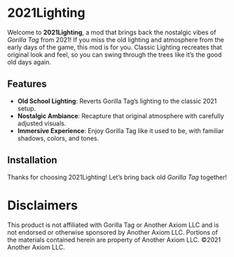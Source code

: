 # 2021Lighting

Welcome to **2021Lighting**, a mod that brings back the nostalgic vibes of *Gorilla Tag* from 2021! If you miss the old lighting and atmosphere from the early days of the game, this mod is for you. Classic Lighting recreates that original look and feel, so you can swing through the trees like it’s the good old days again.

## Features

- **Old School Lighting**: Reverts Gorilla Tag’s lighting to the classic 2021 setup.
- **Nostalgic Ambiance**: Recapture that original atmosphere with carefully adjusted visuals.
- **Immersive Experience**: Enjoy Gorilla Tag like it used to be, with familiar shadows, colors, and tones.

## Installation


Thanks for choosing 2021Lighting! Let’s bring back old *Gorilla Tag*  together!


# Disclaimers
This product is not affiliated with Gorilla Tag or Another Axiom LLC and is not endorsed or otherwise sponsored by Another Axiom LLC. Portions of the materials contained herein are property of Another Axiom LLC. ©2021 Another Axiom LLC.
